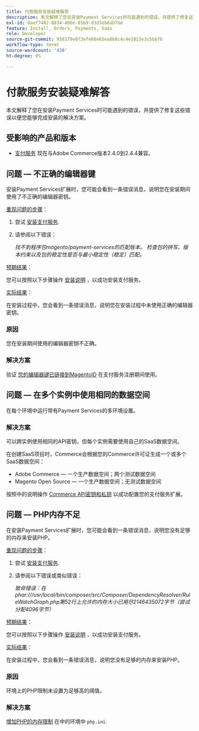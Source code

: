 ```yaml
---
title: 付款服务安装疑难解答
description: 本文解释了您在安装Payment Services时可能遇到的错误，并提供了修复这些错误以便您能够完成安装的解决方案。
exl-id: 0aef7482-8834-400e-85b9-d3d3eb0ab76e
feature: Install, Orders, Payments, Saas
role: Developer
source-git-commit: 958179e0f3efe08e65ea8b0c4c4e1015e3c5bb76
workflow-type: tm+mt
source-wordcount: '438'
ht-degree: 0%

---
```


# 付款服务安装疑难解答

本文解释了您在安装Payment Services时可能遇到的错误，并提供了修复这些错误以便您能够完成安装的解决方案。

## 受影响的产品和版本

* [支付服务](https://marketplace.magento.com/magento-payment-services.html) 现在与Adobe Commerce版本2.4.0到2.4.4兼容。

## 问题 — 不正确的编辑器键

安装Payment Services扩展时，您可能会看到一条错误消息，说明您在安装期间使用了不正确的编辑器密钥。

<u>重现问题的步骤</u>：

1. 尝试 [安装支付服务](https://experienceleague.adobe.com/docs/commerce-merchant-services/payment-services/get-started/install.html).
1. 请参阅以下错误：

   *找不到程序包magento/payment-services的匹配版本。 检查包的拼写、版本约束以及包的稳定性是否与最小稳定性（稳定）匹配。*

<u>预期结果</u>：

您可以按照以下步骤操作 [安装说明](https://experienceleague.adobe.com/docs/commerce-merchant-services/payment-services/get-started/install.html) ，以成功安装支付服务。

<u>实际结果</u>：

在安装过程中，您会看到一条错误消息，说明您在安装过程中未使用正确的编辑器密钥。

### 原因

您在安装期间使用的编辑器密钥不正确。

### 解决方案

验证 [您的编辑器键已链接到MagentoID](https://experienceleague.adobe.com/docs/commerce-merchant-services/payment-services/get-started/install.html#incorrect-composer-keys) 在支付服务注册期间使用。

## 问题 — 在多个实例中使用相同的数据空间

在每个环境中运行带有Payment Services的多环境设置。

### 解决方案

可以跨实例使用相同的API密钥，但每个实例需要使用自己的SaaS数据空间。

在创建SaaS项目时，Commerce会根据您的Commerce许可证生成一个或多个SaaS数据空间：

* Adobe Commerce — 一个生产数据空间；两个测试数据空间
* Magento Open Source — 一个生产数据空间；无测试数据空间

按照中的说明操作 [Commerce API密钥和私钥](https://experienceleague.adobe.com/docs/commerce-merchant-services/payment-services/get-started/connect.html#obtain-api-credentials) 以成功配置您的支付服务扩展。

## 问题 — PHP内存不足

在安装Payment Services扩展时，您可能会看到一条错误消息，说明您没有足够的内存来安装PHP。

<u>重现问题的步骤</u>：

1. 尝试 [安装支付服务](https://experienceleague.adobe.com/docs/commerce-merchant-services/payment-services/get-started/install.html).
1. 请参阅以下错误或类似错误：

   *致命错误：在phar:///usr/local/bin/composer/src/Composer/DependencyResolver/RuleWatchGraph.php第52行上允许的内存大小已用尽2146435072字节（尝试分配4096字节）*

<u>预期结果</u>：

您可以按照以下步骤操作 [安装说明](https://experienceleague.adobe.com/docs/commerce-merchant-services/payment-services/get-started/install.html) ，以成功安装支付服务。

<u>实际结果</u>：

在安装过程中，您会看到一条错误消息，说明您没有足够的内存来安装PHP。

### 原因

环境上的PHP限制未设置为足够高的阈值。

### 解决方案

[增加PHP的内存限制](https://experienceleague.adobe.com/docs/commerce-merchant-services/payment-services/get-started/install.html#not-enough-memory-for-php) 在中的环境中 `php.ini`.
